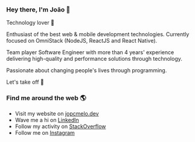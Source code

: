 
### Hey there, I'm João 👋
Technology lover 💛

Enthusiast of the best web & mobile development technologies. Currently focused on OmniStack (NodeJS, ReactJS and React Native).

Team player Software Engineer with more than 4 years' experience delivering high-quality and performance solutions through technology.

Passionate about changing people's lives through programming.

Let's take off 🚀

### Find me around the web 🌎
- Visit my website on [jopcmelo.dev](https://jopcmelo.dev)
- Wave me a hi on [LinkedIn](https://www.linkedin.com/in/joaopcm/)
- Follow my activity on [StackOverflow](https://stackoverflow.com/users/15531692/jo%c3%a3o-melo)
- Follow me on [Instagram](www.instagram.com/jopcmelo/)
